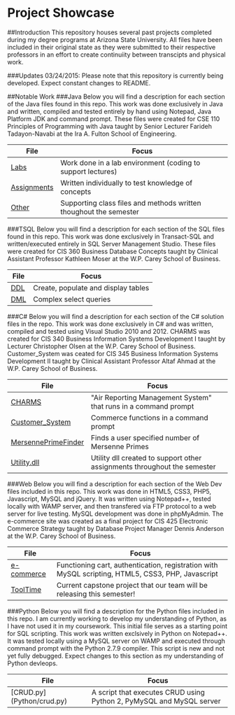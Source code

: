 # Project Showcase

##Introduction
This repository houses several past projects completed during my degree programs at Arizona State University. All files have been included in their original state as they were submitted to their respective professors in an effort to create continuiity between transcipts and physical work.

###Updates
03/24/2015: Please note that this repository is currently being developed. Expect constant changes to README.

##Notable Work
###Java
Below you will find a description for each section of the Java files found in this repo. This work was done exclusively in Java and written, compiled and tested entirely by hand using Notepad, Java Platform JDK and command prompt. These files were created for CSE 110 Principles of Programming with Java taught by Senior Lecturer Farideh Tadayon-Navabi at the Ira A. Fulton School of Engineering.

File | Focus
--- | ---
[Labs](Java/Labs) | Work done in a lab environment (coding to support lectures)
[Assignments](Java/Assignments) | Written individually to test knowledge of concepts
[Other](Java/Other) | Supporting class files and methods written thoughout the semester

###TSQL
Below  you will find a description for each section of the SQL files found in this repo. This work was done exclusively in Transact-SQL and written/executed entirely in SQL Server Management Studio. These files were created for CIS 360 Business Database Concepts taught by Clinical Assistant Professor Kathleen Moser at the W.P. Carey School of Business.

File | Focus
--- | ---
[DDL](TSQL/DDL) | Create, populate and display tables
[DML](TSQL/DML) | Complex select queries

###C\# 
Below you will find a description for each section of the C# solution files in the repo. This work was done exclusively in C# and was written, compiled and tested using Visual Studio 2010 and 2012. CHARMS was created for CIS 340 Business Information Systems Development I taught by Lecturer Christopher Olsen at the W.P. Carey School of Business. Customer_System was ceated for CIS 345 Business Information Systems Development II taught by Clinical Assistant Professor Altaf Ahmad at the W.P. Carey School of Business.

File | Focus
--- | ---
[CHARMS](C#/CHARMS/CHARMS.sln) | "Air Reporting Management System" that runs in a command prompt
[Customer_System](C#/Customer_System/FinalProject340.sln) | Commerce functions in a command prompt
[MersennePrimeFinder](C#/MersennePrimeFinder/MersennePrimeFinder.sln) | Finds a user specified number of Mersenne Primes
[Utility.dll](C#/CHARMS/bin/debug/UtilityLibrary.dll) | Utility dll created to support other assignments throughout the semester

###Web
Below you will find a description for each section of the Web Dev files included in this repo. This work was done in HTML5, CSS3, PHP5, Javascript, MySQL and jQuery. It was written using Notepad++, tested locally with WAMP server, and then transfered via FTP protocol to a web server for live testing. MySQL development was done in phpMyAdmin. The e-commerce site was created as a final project for CIS 425 Electronic Commerce Strategy taught by Database Project Manager Dennis Anderson at the W.P. Carey School of Business. 

File | Focus
--- | ---
[e-commerce](Web/e-commerce) | Functioning cart, authentication, registration with MySQL scripting, HTML5, CSS3, PHP, Javascript
[ToolTime](https://github.com/asu-cis-capstone/tooltime) | Current capstone project that our team will be releasing this semester!

###Python
Below you will find a description for the Python files included in this repo. I am currently working to develop my understanding of Python, as I have not used it in my coursework. This initial file serves as a starting point for SQL scripting. This work was written exclsively in Python on Notepad++. It was tested locally using a MySQL server on WAMP and executed through command prompt with the Python 2.7.9 compiler. This script is new and not yet fully debugged. Expect changes to this section as my understanding of Python devleops.

File | Focus
--- | ---
[CRUD.py] (Python/crud.py) | A script that executes CRUD using Python 2, PyMySQL and MySQL server

